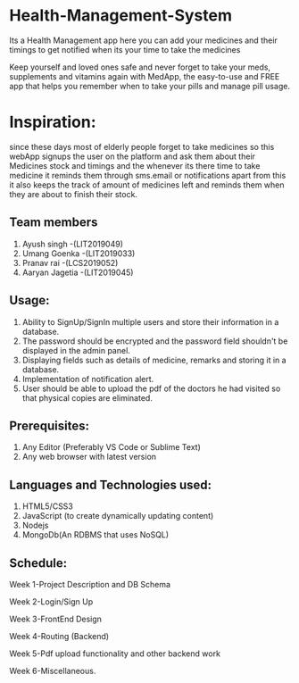 # Health-Management-System
Its a Health Management app here you can add your medicines and their timings to get notified when its your time to take the medicines

Keep yourself and loved ones safe and never forget to take your meds,
supplements and vitamins again with MedApp, the easy-to-use and FREE app that helps you remember when to take your pills and manage pill usage.
<br>

# Inspiration:
since these days most of elderly people forget to take medicines  so this webApp signups the user on the platform and ask them about their Medicines stock and timings and the whenever its there time to take medicine it reminds them through sms.email or notifications apart from this it also keeps the track of amount of medicines left and reminds them when they are about to finish their stock.

## Team members
1. Ayush singh -(LIT2019049)
2. Umang Goenka -(LIT2019033)
3. Pranav rai -(LCS2019052)
4. Aaryan Jagetia -(LIT2019045)


## Usage:
1. Ability to SignUp/SignIn multiple users and store their information in a database.
2. The password should be encrypted and the password field shouldn't be displayed in the admin panel.
3. Displaying fields such as details of medicine, remarks and storing it in a database.
4. Implementation of notification alert.
5. User should be able to upload the pdf of the doctors he had visited so that physical copies are eliminated. 

## Prerequisites:
1. Any Editor (Preferably VS Code or Sublime Text)
2. Any web browser with latest version


## Languages and Technologies used:
1. HTML5/CSS3
2. JavaScript (to create dynamically updating content)
3. Nodejs
4. MongoDb(An RDBMS that uses NoSQL)


## Schedule:
Week 1-Project Description and DB Schema

Week 2-Login/Sign Up

Week 3-FrontEnd Design

Week 4-Routing (Backend)

Week 5-Pdf upload functionality and other backend work

Week 6-Miscellaneous.

